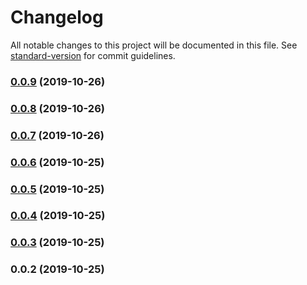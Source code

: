 # Changelog

All notable changes to this project will be documented in this file. See [standard-version](https://github.com/conventional-changelog/standard-version) for commit guidelines.

### [0.0.9](https://github.com/appandflow/express-static-files-manager/compare/v0.0.8...v0.0.9) (2019-10-26)



### [0.0.8](https://github.com/appandflow/express-static-files-manager/compare/v0.0.7...v0.0.8) (2019-10-26)



### [0.0.7](https://github.com/appandflow/express-static-files-manager/compare/v0.0.6...v0.0.7) (2019-10-26)



### [0.0.6](https://github.com/appandflow/express-static-files-manager/compare/v0.0.5...v0.0.6) (2019-10-25)



### [0.0.5](https://github.com/appandflow/express-static-files-manager/compare/v0.0.4...v0.0.5) (2019-10-25)



### [0.0.4](https://github.com/appandflow/express-static-files-manager/compare/v0.0.3...v0.0.4) (2019-10-25)



### [0.0.3](https://github.com/appandflow/express-static-files-manager/compare/v0.0.2...v0.0.3) (2019-10-25)



### 0.0.2 (2019-10-25)
